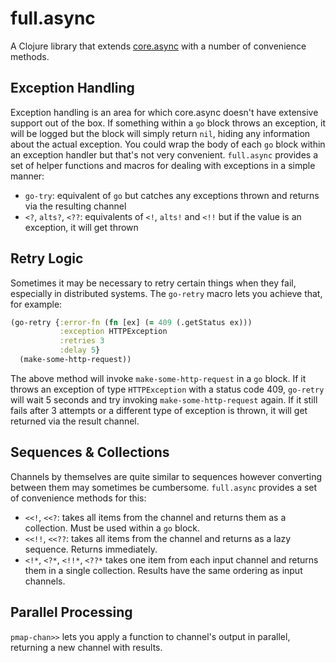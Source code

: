 # full.async

A Clojure library that extends [core.async](https://github.com/clojure/core.async) 
with a number of convenience methods.

## Exception Handling

Exception handling is an area for which core.async doesn't have extensive 
support out of the box. If something within a `go` block throws an exception, it 
will be logged but the block will simply return `nil`, hiding any information 
about the actual exception. You could wrap the body of each `go` block within an 
exception handler but that's  not very convenient. `full.async` provides a set of 
helper functions and macros for dealing with exceptions in a simple manner:

* `go-try`: equivalent of `go` but catches any exceptions thrown and returns via
the resulting channel
* `<?`, `alts?`, `<??`: equivalents of `<!`, `alts!` and `<!!` but if the value 
is an exception, it will get thrown

## Retry Logic

Sometimes it may be necessary to retry certain things when they fail, 
especially in distributed systems. The `go-retry` macro lets you achieve that,
for example:

```clojure
(go-retry {:error-fn (fn [ex] (= 409 (.getStatus ex)))
           :exception HTTPException
           :retries 3
           :delay 5}
  (make-some-http-request))
```

The above method will invoke `make-some-http-request` in a `go` block. If it 
throws an exception of type `HTTPException` with a status code 409, `go-retry`
will wait 5 seconds and try invoking `make-some-http-request` again. If it still 
fails after 3 attempts or a different type of exception is thrown, it will get 
returned via the result channel.

## Sequences & Collections

Channels by themselves are quite similar to sequences however converting between
them may sometimes be cumbersome. `full.async` provides a set of convenience 
methods for this:

* `<<!`, `<<?`: takes all items from the channel and returns them as a collection.
Must be used within a `go` block. 
* `<<!!`, `<<??`: takes all items from the channel and returns as a lazy 
sequence. Returns immediately.
* `<!*`, `<?*`, `<!!*`, `<??*` takes one item from each input channel and 
returns them in a single collection. Results have the same ordering as input 
channels.

## Parallel Processing

`pmap-chan>>` lets you apply a function to channel's output in parallel, 
returning a new channel with results.
